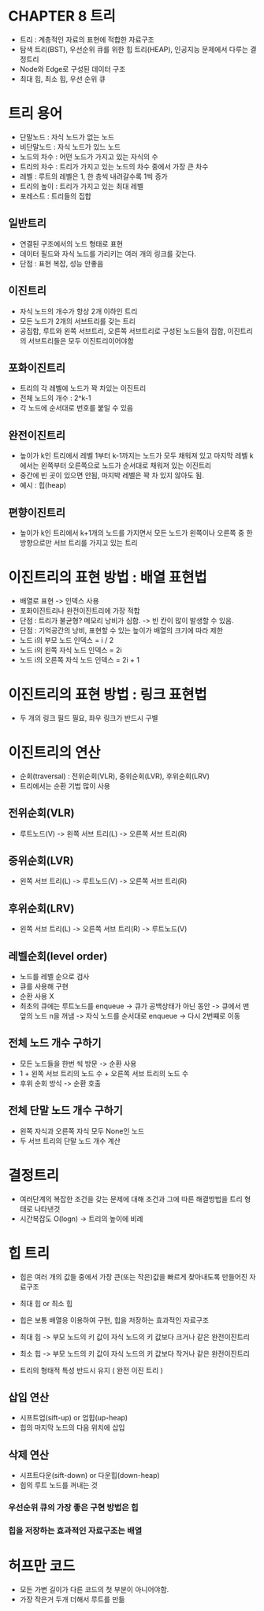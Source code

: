 # CHAPTER 8 트리

- 트리 : 계층적인 자료의 표현에 적합한 자료구조
- 탐색 트리(BST), 우선순위 큐를 위한 힙 트리(HEAP), 인공지능 문제에서 다루는 결정트리
- Node와 Edge로 구성된 데이터 구조
- 최대 힙, 최소 힙, 우선 순위 큐

# 트리 용어
- 단말노드 : 자식 노드가 없는 노드
- 비단말노드 : 자식 노드가 있느 노드
- 노드의 차수 : 어떤 노드가 가지고 있는 자식의 수
- 트리의 차수 : 트리가 가지고 있는 노드의 차수 중에서 가장 큰 차수
- 레벨 : 루트의 레벨은 1, 한 층씩 내려갈수록 1씩 증가
- 트리의 높이 : 트리가 가지고 있는 최대 레벨
- 포레스트 : 트리들의 집합

## 일반트리
- 연결된 구조에서의 노드 형태로 표현
- 데이터 필드와 자식 노드를 가리키는 여러 개의 링크를 갖는다.
- 단점 : 표현 복잡, 성능 안좋음

## 이진트리
- 자식 노드의 개수가 항상 2개 이하인 트리
- 모든 노드가 2개의 서브트리를 갖는 트리
- 공집합, 루트와 왼쪽 서브트리, 오른쪽 서브트리로 구성된 노드들의 집합, 이진트리의 서브트리들은 모두 이진트리이어야함

## 포화이진트리
- 트리의 각 레벨에 노드가 꽉 차있는 이진트리
- 전체 노드의 개수 : 2^k-1
- 각 노드에 순서대로 번호를 붙일 수 있음

## 완전이진트리
- 높이가 k인 트리에서 레벨 1부터 k-1까지는 노드가 모두 채워져 있고 마지막 레벨 k에서는 왼쪽부터 오른쪽으로 노드가 순서대로 채워져 있는 이진트리
- 중간에 빈 곳이 있으면 안됨, 마지박 레벨은 꽉 차 있지 않아도 됨.
- 예시 : 힙(heap)

## 편향이진트리
- 높이가 k인 트리에서 k+1개의 노드를 가지면서 모든 노드가 왼쪽이나 오른쪽 중 한 방향으로만 서브 트리를 가지고 있는 트리

# 이진트리의 표현 방법 : 배열 표현법
- 배열로 표현 -> 인덱스 사용
- 포화이진트리나 완전이진트리에 가장 적합
- 단점 : 트리가 불균형? 메모리 낭비가 심함. -> 빈 칸이 많이 발생할 수 있음.
- 단점 : 기억공간의 낭비, 표현할 수 있는 높이가 배열의 크기에 따라 제한
- 노드 i의 부모 노드 인덱스 = i / 2
- 노드 i의 왼쪽 자식 노드 인덱스 = 2i
- 노드 i의 오른쪽 자식 노드 인덱스 = 2i + 1

# 이진트리의 표현 방법 : 링크 표현법
- 두 개의 링크 필드 필요, 좌우 링크가 반드시 구별


# 이진트리의 연산
- 순회(traversal) : 전위순회(VLR), 중위순회(LVR), 후위순회(LRV)
- 트리에서는 순환 기법 많이 사용

## 전위순회(VLR)
- 루트노드(V) -> 왼쪽 서브 트리(L) -> 오른쪽 서브 트리(R)

## 중위순회(LVR)
- 왼쪽 서브 트리(L) -> 루트노드(V) -> 오른쪽 서브 트리(R)

## 후위순회(LRV)
- 왼쪽 서브 트리(L) -> 오른쪽 서브 트리(R) -> 루트노드(V)

## 레벨순회(level order)
- 노드를 레벨 순으로 검사
- 큐를 사용해 구현
- 순환 사용 X
- 최초의 큐에는 루트노드를 enqueue -> 큐가 공백상태가 아닌 동안 -> 큐에서 맨 앞의 노드 n을 꺼냄 -> 자식 노드를 순서대로 enqueue -> 다시 2번쨰로 이동

## 전체 노드 개수 구하기
- 모든 노드들을 한번 씩 방문 -> 순환 사용
- 1 + 왼쪽 서브 트리의 노드 수 + 오른쪽 서브 트리의 노드 수
- 후위 순회 방식 -> 순환 호출

## 전체 단말 노드 개수 구하기
- 왼쪽 자식과 오른쪽 자식 모두 None인 노드
- 두 서브 트리의 단말 노드 개수 계산


# 결정트리
- 여러단계의 복잡한 조건을 갖는 문제에 대해 조건과 그에 따른 해결방법을 트리 형태로 나타낸것
- 시간복잡도 O(logn) -> 트리의 높이에 비례

# 힙 트리
- 힙은 여러 개의 값들 중에서 가장 큰(또는 작은)값을 빠르게 찾아내도록 만들어진 자료구조
- 최대 힙 or 최소 힙
- 힙은 보통 배열응 이용하여 구현, 힙을 저장하는 효과적인 자료구조

- 최대 힙 -> 부모 노드의 키 값이 자식 노드의 키 값보다 크거나 같은 완전이진트리
- 최소 힙 -> 부모 노드의 키 값이 자식 노드의 키 값보다 작거나 같은 완전이진트리

- 트리의 형태적 특성 반드시 유지 ( 완전 이진 트리 )

## 삽입 연산
- 시프트업(sift-up) or 업힙(up-heap)
- 힙의 마지막 노드의 다음 위치에 삽입

## 삭제 연산
- 시프트다운(sift-down) or 다운힙(down-heap)
- 힙의 루트 노드를 꺼내는 것

### 우선순위 큐의 가장 좋은 구현 방법은 힙
### 힙을 저장하는 효과적인 자료구조는 배열

# 허프만 코드
- 모든 가변 길이가 다른 코드의 첫 부분이 아니어야함.
- 가장 작은거 두개 더해서 루트를 만듦